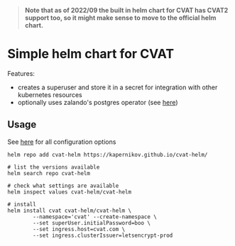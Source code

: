 > **Note that as of 2022/09 the built in helm chart for CVAT has CVAT2 support too, so it might make sense to move to the official helm chart.**

# Simple helm chart for CVAT

Features:

* creates a superuser and store it in a secret for integration with other kubernetes resources
* optionally uses zalando's postgres operator (see [here](zalando-pgo.md))

## Usage

See [here](charts/cvat-helm/README.md) for all configuration options

```shell
helm repo add cvat-helm https://kapernikov.github.io/cvat-helm/

# list the versions available
helm search repo cvat-helm

# check what settings are available
helm inspect values cvat-helm/cvat-helm

# install
helm install cvat cvat-helm/cvat-helm \
        --namespace='cvat' --create-namespace \
        --set superUser.initialPassword=boo \
        --set ingress.host=cvat.com \
        --set ingress.clusterIssuer=letsencrypt-prod 

```
